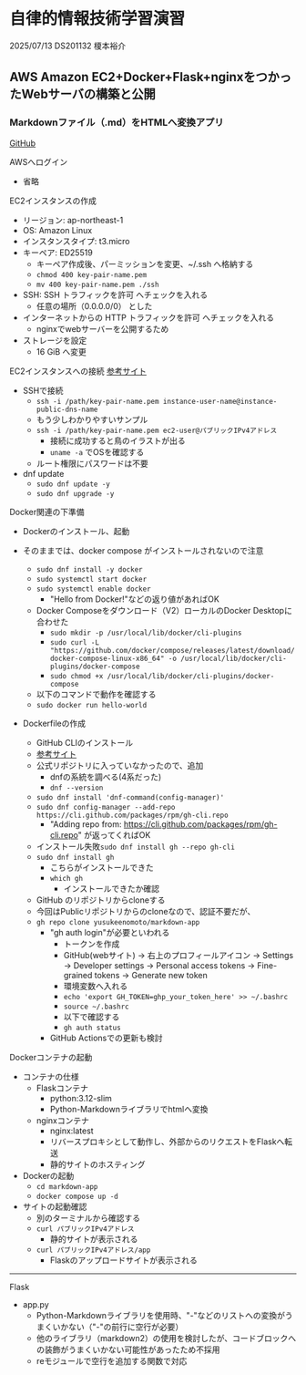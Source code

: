 # 自律的情報技術学習演習
2025/07/13
DS201132 榎本裕介
## AWS Amazon EC2+Docker+Flask+nginxをつかったWebサーバの構築と公開
### Markdownファイル（.md）をHTMLへ変換アプリ

[GitHub](https://github.com/yusukeenomoto/markdown-app.git)

AWSへログイン
 - 省略

EC2インスタンスの作成
 - リージョン: ap-northeast-1
 - OS: Amazon Linux
 - インスタンスタイプ: t3.micro
 - キーペア: ED25519
     - キーペア作成後、パーミッションを変更、~/.ssh へ格納する
     - `chmod 400 key-pair-name.pem`
     - `mv 400 key-pair-name.pem ./ssh`
 - SSH: SSH トラフィックを許可 へチェックを入れる
     - 任意の場所（0.0.0.0/0） とした
 - インターネットからの HTTP トラフィックを許可 へチェックを入れる
     - nginxでwebサーバーを公開するため
 - ストレージを設定
     - 16 GiB へ変更

EC2インスタンスへの接続
[参考サイト](https://docs.aws.amazon.com/ja_jp/AWSEC2/latest/UserGuide/connect-linux-inst-ssh.html)
 - SSHで接続
     - `ssh -i /path/key-pair-name.pem instance-user-name@instance-public-dns-name`
     - もう少しわかりやすいサンプル
     - `ssh -i /path/key-pair-name.pem ec2-user@パブリックIPv4アドレス`
         - 接続に成功すると鳥のイラストが出る
         - `uname -a` でOSを確認する
     - ルート権限にパスワードは不要
 - dnf update
     - `sudo dnf update -y`
     - `sudo dnf upgrade -y`

Docker関連の下準備
 - Dockerのインストール、起動
 - そのままでは、docker compose がインストールされないので注意
     - `sudo dnf install -y docker`
     - `sudo systemctl start docker`
     - `sudo systemctl enable docker`
         - "Hello from Docker!"などの返り値があればOK
     - Docker Composeをダウンロード（V2）ローカルのDocker Desktopに合わせた
         - `sudo mkdir -p /usr/local/lib/docker/cli-plugins`
         - `sudo curl -L "https://github.com/docker/compose/releases/latest/download/docker-compose-linux-x86_64" -o /usr/local/lib/docker/cli-plugins/docker-compose`
         - `sudo chmod +x /usr/local/lib/docker/cli-plugins/docker-compose`
     - 以下のコマンドで動作を確認する
     - `sudo docker run hello-world`

 - Dockerfileの作成
     - GitHub CLIのインストール
     - [参考サイト](https://github.com/cli/cli/blob/trunk/docs/install_linux.md)
     - 公式リポジトリに入っていなかったので、追加
         - dnfの系統を調べる(4系だった)
         - `dnf --version`
     - `sudo dnf install 'dnf-command(config-manager)'`
     - `sudo dnf config-manager --add-repo https://cli.github.com/packages/rpm/gh-cli.repo`
         - "Adding repo from: https://cli.github.com/packages/rpm/gh-cli.repo" が返ってくればOK
     - インストール失敗`sudo dnf install gh --repo gh-cli`
     - `sudo dnf install gh`
         - こちらがインストールできた
         - `which gh`
             - インストールできたか確認
     - GitHub のリポジトリからcloneする
     - 今回はPublicリポジトリからのcloneなので、認証不要だが、
     - `gh repo clone yusukeenomoto/markdown-app`
         - "gh auth login"が必要といわれる
             - トークンを作成
             - GitHub(webサイト) → 右上のプロフィールアイコン → Settings → Developer settings → Personal access tokens → Fine-grained tokens → Generate new token
             - 環境変数へ入れる
             - `echo 'export GH_TOKEN=ghp_your_token_here' >> ~/.bashrc`
             - `source ~/.bashrc`
             - 以下で確認する
             - `gh auth status`
         - GitHub Actionsでの更新も検討 

Dockerコンテナの起動
- コンテナの仕様
    - Flaskコンテナ
        - python:3.12-slim 
        - Python-Markdownライブラリでhtmlへ変換
    - nginxコンテナ
        - nginx:latest
        - リバースプロキシとして動作し、外部からのリクエストをFlaskへ転送
        - 静的サイトのホスティング
- Dockerの起動
    - `cd markdown-app`
    - `docker compose up -d`
- サイトの起動確認
    - 別のターミナルから確認する
    - `curl パブリックIPv4アドレス`
        - 静的サイトが表示される
    - `curl パブリックIPv4アドレス/app`
        - Flaskのアップロードサイトが表示される 

---

Flask
 - app.py
     - Python-Markdownライブラリを使用時、"-"などのリストへの変換がうまくいかない（"-"の前行に空行が必要）
     - 他のライブラリ（markdown2）の使用を検討したが、コードブロックへの装飾がうまくいかない可能性があったため不採用
     - reモジュールで空行を追加する関数で対応
